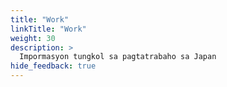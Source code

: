 ```yaml
---
title: "Work"
linkTitle: "Work"
weight: 30
description: >
  Impormasyon tungkol sa pagtatrabaho sa Japan
hide_feedback: true
---
```

